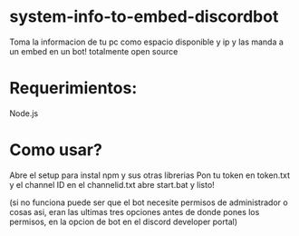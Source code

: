 # system-info-to-embed-discordbot
Toma la informacion de tu pc como espacio disponible y ip y las manda a un embed en un bot! totalmente open source

# Requerimientos:

Node.js

# Como usar?

Abre el setup para instal npm y sus otras librerias
Pon tu token en token.txt
y el channel ID en el channelid.txt
abre start.bat y listo!

(si no funciona puede ser que el bot necesite permisos de administrador o cosas asi, eran las ultimas tres opciones antes de donde pones los permisos, en la opcion de bot en el discord developer portal)
